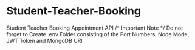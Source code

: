 # Student-Teacher-Booking
Student Teacher Booking Appointment API
/* Important Note */
Do not forget to Create .env Folder consisting of the Port Numbers, Node Mode, JWT Token and MongoDB URl
